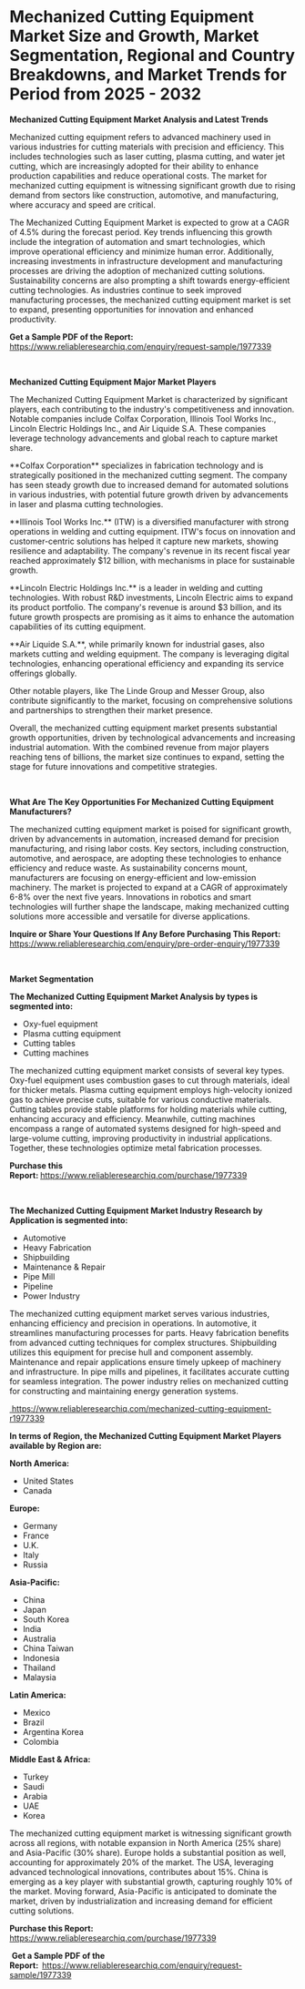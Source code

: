 <p><h1>Mechanized Cutting Equipment Market Size and Growth, Market Segmentation, Regional and Country Breakdowns, and Market Trends for Period from 2025 -  2032</h1></p><p><strong>Mechanized Cutting Equipment Market Analysis and Latest Trends</strong></p>
<p><p>Mechanized cutting equipment refers to advanced machinery used in various industries for cutting materials with precision and efficiency. This includes technologies such as laser cutting, plasma cutting, and water jet cutting, which are increasingly adopted for their ability to enhance production capabilities and reduce operational costs. The market for mechanized cutting equipment is witnessing significant growth due to rising demand from sectors like construction, automotive, and manufacturing, where accuracy and speed are critical.</p><p>The Mechanized Cutting Equipment Market is expected to grow at a CAGR of 4.5% during the forecast period. Key trends influencing this growth include the integration of automation and smart technologies, which improve operational efficiency and minimize human error. Additionally, increasing investments in infrastructure development and manufacturing processes are driving the adoption of mechanized cutting solutions. Sustainability concerns are also prompting a shift towards energy-efficient cutting technologies. As industries continue to seek improved manufacturing processes, the mechanized cutting equipment market is set to expand, presenting opportunities for innovation and enhanced productivity.</p></p>
<p><strong>Get a Sample PDF of the Report:&nbsp;</strong> <a href="https://www.reliableresearchiq.com/enquiry/request-sample/1977339?utm_campaign=2336&utm_medium=2&utm_source=Github&utm_content=ia&utm_term=12042025&utm_id=mechanized-cutting-equipment">https://www.reliableresearchiq.com/enquiry/request-sample/1977339</a></p>
<p>&nbsp;</p>
<p><strong>Mechanized Cutting Equipment Major Market Players</strong></p>
<p><p>The Mechanized Cutting Equipment Market is characterized by significant players, each contributing to the industry's competitiveness and innovation. Notable companies include Colfax Corporation, Illinois Tool Works Inc., Lincoln Electric Holdings Inc., and Air Liquide S.A. These companies leverage technology advancements and global reach to capture market share.</p><p>**Colfax Corporation** specializes in fabrication technology and is strategically positioned in the mechanized cutting segment. The company has seen steady growth due to increased demand for automated solutions in various industries, with potential future growth driven by advancements in laser and plasma cutting technologies.</p><p>**Illinois Tool Works Inc.** (ITW) is a diversified manufacturer with strong operations in welding and cutting equipment. ITW's focus on innovation and customer-centric solutions has helped it capture new markets, showing resilience and adaptability. The company's revenue in its recent fiscal year reached approximately $12 billion, with mechanisms in place for sustainable growth.</p><p>**Lincoln Electric Holdings Inc.** is a leader in welding and cutting technologies. With robust R&D investments, Lincoln Electric aims to expand its product portfolio. The company's revenue is around $3 billion, and its future growth prospects are promising as it aims to enhance the automation capabilities of its cutting equipment.</p><p>**Air Liquide S.A.**, while primarily known for industrial gases, also markets cutting and welding equipment. The company is leveraging digital technologies, enhancing operational efficiency and expanding its service offerings globally.</p><p>Other notable players, like The Linde Group and Messer Group, also contribute significantly to the market, focusing on comprehensive solutions and partnerships to strengthen their market presence.</p><p>Overall, the mechanized cutting equipment market presents substantial growth opportunities, driven by technological advancements and increasing industrial automation. With the combined revenue from major players reaching tens of billions, the market size continues to expand, setting the stage for future innovations and competitive strategies.</p></p>
<p>&nbsp;</p>
<p><strong>What Are The Key Opportunities For Mechanized Cutting Equipment Manufacturers?</strong></p>
<p><p>The mechanized cutting equipment market is poised for significant growth, driven by advancements in automation, increased demand for precision manufacturing, and rising labor costs. Key sectors, including construction, automotive, and aerospace, are adopting these technologies to enhance efficiency and reduce waste. As sustainability concerns mount, manufacturers are focusing on energy-efficient and low-emission machinery. The market is projected to expand at a CAGR of approximately 6-8% over the next five years. Innovations in robotics and smart technologies will further shape the landscape, making mechanized cutting solutions more accessible and versatile for diverse applications.</p></p>
<p><strong>Inquire or Share Your Questions If Any Before Purchasing This Report:</strong> <a href="https://www.reliableresearchiq.com/enquiry/pre-order-enquiry/1977339?utm_campaign=2336&utm_medium=2&utm_source=Github&utm_content=ia&utm_term=12042025&utm_id=mechanized-cutting-equipment">https://www.reliableresearchiq.com/enquiry/pre-order-enquiry/1977339</a></p>
<p>&nbsp;</p>
<p><strong>Market Segmentation</strong></p>
<p><strong>The Mechanized Cutting Equipment Market Analysis by types is segmented into:</strong></p>
<p><ul><li>Oxy-fuel equipment</li><li>Plasma cutting equipment</li><li>Cutting tables</li><li>Cutting machines</li></ul></p>
<p><p>The mechanized cutting equipment market consists of several key types. Oxy-fuel equipment uses combustion gases to cut through materials, ideal for thicker metals. Plasma cutting equipment employs high-velocity ionized gas to achieve precise cuts, suitable for various conductive materials. Cutting tables provide stable platforms for holding materials while cutting, enhancing accuracy and efficiency. Meanwhile, cutting machines encompass a range of automated systems designed for high-speed and large-volume cutting, improving productivity in industrial applications. Together, these technologies optimize metal fabrication processes.</p></p>
<p><strong>Purchase this Report:&nbsp;</strong><a href="https://www.reliableresearchiq.com/purchase/1977339?utm_campaign=2336&utm_medium=2&utm_source=Github&utm_content=ia&utm_term=12042025&utm_id=mechanized-cutting-equipment">https://www.reliableresearchiq.com/purchase/1977339</a></p>
<p>&nbsp;</p>
<p><strong>The Mechanized Cutting Equipment Market Industry Research by Application is segmented into:</strong></p>
<p><ul><li>Automotive</li><li>Heavy Fabrication</li><li>Shipbuilding</li><li>Maintenance & Repair</li><li>Pipe Mill</li><li>Pipeline</li><li>Power Industry</li></ul></p>
<p><p>The mechanized cutting equipment market serves various industries, enhancing efficiency and precision in operations. In automotive, it streamlines manufacturing processes for parts. Heavy fabrication benefits from advanced cutting techniques for complex structures. Shipbuilding utilizes this equipment for precise hull and component assembly. Maintenance and repair applications ensure timely upkeep of machinery and infrastructure. In pipe mills and pipelines, it facilitates accurate cutting for seamless integration. The power industry relies on mechanized cutting for constructing and maintaining energy generation systems.</p></p>
<p><a href="https://www.reliableresearchiq.com/mechanized-cutting-equipment-r1977339?utm_campaign=2336&utm_medium=2&utm_source=Github&utm_content=ia&utm_term=12042025&utm_id=mechanized-cutting-equipment">&nbsp;https://www.reliableresearchiq.com/mechanized-cutting-equipment-r1977339</a></p>
<p><strong>In terms of Region, the Mechanized Cutting Equipment Market Players available by Region are:</strong></p>
<p>
    <p> <strong> North America: </strong>
        <ul>
            <li>United States</li>
            <li>Canada</li>
        </ul>
        </p> 
    <p> <strong> Europe: </strong>
        <ul>
            <li>Germany</li>
            <li>France</li>
            <li>U.K.</li>
            <li>Italy</li>
            <li>Russia</li>
        </ul>
        </p> 
    <p> <strong> Asia-Pacific: </strong>
        <ul>
            <li>China</li>
            <li>Japan</li>
            <li>South Korea</li>
            <li>India</li>
            <li>Australia</li>
            <li>China Taiwan</li>
            <li>Indonesia</li>
            <li>Thailand</li>
            <li>Malaysia</li>
        </ul>
        </p> 
    <p> <strong> Latin America: </strong>
        <ul>
            <li>Mexico</li>
            <li>Brazil</li>
            <li>Argentina Korea</li>
            <li>Colombia</li>
        </ul>
        </p> 
    <p> <strong> Middle East & Africa: </strong>
        <ul>
            <li>Turkey</li>
            <li>Saudi</li>
            <li>Arabia</li>
            <li>UAE</li>
            <li>Korea</li>
        </ul>
    </p>
    </p>
<p><p>The mechanized cutting equipment market is witnessing significant growth across all regions, with notable expansion in North America (25% share) and Asia-Pacific (30% share). Europe holds a substantial position as well, accounting for approximately 20% of the market. The USA, leveraging advanced technological innovations, contributes about 15%. China is emerging as a key player with substantial growth, capturing roughly 10% of the market. Moving forward, Asia-Pacific is anticipated to dominate the market, driven by industrialization and increasing demand for efficient cutting solutions.</p></p>
<p><strong>Purchase this Report: </strong><a href="https://www.reliableresearchiq.com/purchase/1977339?utm_campaign=2336&utm_medium=2&utm_source=Github&utm_content=ia&utm_term=12042025&utm_id=mechanized-cutting-equipment">https://www.reliableresearchiq.com/purchase/1977339</a></p>
<p>&nbsp;<strong>Get a Sample PDF of the Report:&nbsp;&nbsp;</strong><a href="https://www.reliableresearchiq.com/enquiry/request-sample/1977339?utm_campaign=2336&utm_medium=2&utm_source=Github&utm_content=ia&utm_term=12042025&utm_id=mechanized-cutting-equipment">https://www.reliableresearchiq.com/enquiry/request-sample/1977339</a></p>
<p><strong></strong></p>
<p><p></p><p></p><p></p></p>